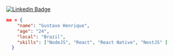[![Linkedin Badge](https://img.shields.io/badge/-LinkedIn-512DA8?style=flat-square&logo=Linkedin&logoColor=#1976D2&link=https://www.linkedin.com/in/gustavo1124/)](https://www.linkedin.com/in/gustavo1124/)


```json
me = {
    "name": "Gustavo Henrique",
    "age": "24",
    "local": "Brazil",
    "skills": ["NodeJS", "React", "React Native", "NestJS" ]
  }
```


